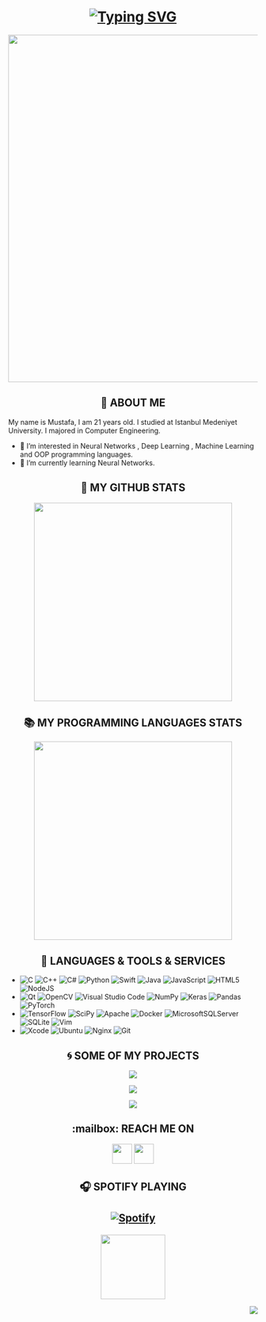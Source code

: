 <h1 align="center"> <a href="https://git.io/typing-svg"><img src="https://readme-typing-svg.herokuapp.com?font=Anton&size=30&duration=3000&color=ADBAC7&background=FF65C100&center=true&multiline=true&width=600&lines=Welcome+to+my+Github+profile!" alt="Typing SVG" /></a> </h1>

<p align="center"><img align="center" src="https://media.giphy.com/media/kbRb4eyCNC0aMz5x68/giphy.gif" width="700px"></p>	


<h2 align="center">🦉 ABOUT ME  </h2> 

My name is Mustafa, I am 21 years old. I studied at Istanbul Medeniyet University. I majored in Computer Engineering. 
- 👀 I’m interested in Neural Networks , Deep Learning , Machine Learning and OOP programming languages.
- 🌱 I’m currently learning Neural Networks.
<h2 align="center"> 📣 MY GITHUB STATS </h2>

<p align="center">
	<a target="_blank" href="https://github.com/mkemalgokce/"><img src="https://github-readme-stats.vercel.app/api?username=mkemalgokce&show_icons=true&theme=radical" width="400" /></a>
</p>

<h2 align="center">📚 MY PROGRAMMING LANGUAGES STATS  </h2>
<p align="center">
<a target="_blank" href="https://github.com/mkemalgokce"><img src="https://github-readme-stats.vercel.app/api/top-langs/?username=mkemalgokce&layout=compact&theme=radical" width="400" /></a>
</p>

<h2 align="center">🧰 LANGUAGES & TOOLS & SERVICES </h2>


- ![C](https://img.shields.io/badge/c-%2300599C.svg?style=for-the-badge&logo=c&logoColor=white) ![C++](https://img.shields.io/badge/c++-%2300599C.svg?style=for-the-badge&logo=c%2B%2B&logoColor=white) ![C#](https://img.shields.io/badge/c%23-%23239120.svg?style=for-the-badge&logo=c-sharp&logoColor=white) ![Python](https://img.shields.io/badge/python-3670A0?style=for-the-badge&logo=python&logoColor=ffdd54) ![Swift](https://img.shields.io/badge/swift-F54A2A?style=for-the-badge&logo=swift&logoColor=white) ![Java](https://img.shields.io/badge/java-%23ED8B00.svg?style=for-the-badge&logo=java&logoColor=white) ![JavaScript](https://img.shields.io/badge/javascript-%23323330.svg?style=for-the-badge&logo=javascript&logoColor=%23F7DF1E) ![HTML5](https://img.shields.io/badge/html5-%23E34F26.svg?style=for-the-badge&logo=html5&logoColor=white) ![NodeJS](https://img.shields.io/badge/node.js-6DA55F?style=for-the-badge&logo=node.js&logoColor=white)
- ![Qt](https://img.shields.io/badge/Qt-%23217346.svg?style=for-the-badge&logo=Qt&logoColor=white) ![OpenCV](https://img.shields.io/badge/opencv-%23white.svg?style=for-the-badge&logo=opencv&logoColor=white) ![Visual Studio Code](https://img.shields.io/badge/Visual%20Studio%20Code-0078d7.svg?style=for-the-badge&logo=visual-studio-code&logoColor=white) ![NumPy](https://img.shields.io/badge/numpy-%23013243.svg?style=for-the-badge&logo=numpy&logoColor=white) ![Keras](https://img.shields.io/badge/Keras-%23D00000.svg?style=for-the-badge&logo=Keras&logoColor=white) ![Pandas](https://img.shields.io/badge/pandas-%23150458.svg?style=for-the-badge&logo=pandas&logoColor=white) ![PyTorch](https://img.shields.io/badge/PyTorch-%23EE4C2C.svg?style=for-the-badge&logo=PyTorch&logoColor=white)
- ![TensorFlow](https://img.shields.io/badge/TensorFlow-%23FF6F00.svg?style=for-the-badge&logo=TensorFlow&logoColor=white) ![SciPy](https://img.shields.io/badge/SciPy-%230C55A5.svg?style=for-the-badge&logo=scipy&logoColor=%white) ![Apache](https://img.shields.io/badge/apache-%23D42029.svg?style=for-the-badge&logo=apache&logoColor=white) ![Docker](https://img.shields.io/badge/docker-%230db7ed.svg?style=for-the-badge&logo=docker&logoColor=white) ![MicrosoftSQLServer](https://img.shields.io/badge/Microsoft%20SQL%20Sever-CC2927?style=for-the-badge&logo=microsoft%20sql%20server&logoColor=white) ![SQLite](https://img.shields.io/badge/sqlite-%2307405e.svg?style=for-the-badge&logo=sqlite&logoColor=white) ![Vim](https://img.shields.io/badge/VIM-%2311AB00.svg?style=for-the-badge&logo=vim&logoColor=white)
- ![Xcode](https://img.shields.io/badge/Xcode-007ACC?style=for-the-badge&logo=Xcode&logoColor=white) ![Ubuntu](https://img.shields.io/badge/Ubuntu-E95420?style=for-the-badge&logo=ubuntu&logoColor=white) ![Nginx](https://img.shields.io/badge/nginx-%23009639.svg?style=for-the-badge&logo=nginx&logoColor=white) ![Git](https://img.shields.io/badge/git-%23F05033.svg?style=for-the-badge&logo=git&logoColor=white)

<h2 align="center">🌀 SOME OF MY PROJECTS  </h2>
<p align="center">
<a href="https://github.com/mkemalgokce/FindingCorrelationBetweenHumansAndObjects" target="_blank">


  <img align="center" src="https://github-readme-stats.vercel.app/api/pin/?username=mkemalgokce&repo=FindingCorrelationBetweenHumansAndObjects&theme=radical" />
</a>
</p>
<p align="center">
<a href="https://github.com/mkemalgokce/ReinforcementLearningCarProject-DQL-" target="_blank">

  <img align="center" src="https://github-readme-stats.vercel.app/api/pin/?username=mkemalgokce&repo=ReinforcementLearningCarProject-DQL-&theme=radical" />
</a>
</p>
<p align="center">
<a href="https://github.com/mkemalgokce/Mask-Detection-With-CNN" target="_blank">

  <img align="center" src="https://github-readme-stats.vercel.app/api/pin/?username=mkemalgokce&repo=Mask-Detection-With-CNN&theme=radical" />
</a>
</p>

</p>
<h2 align="center">:mailbox: REACH ME ON  </h2>
<p align="center">
  <a href="https://www.linkedin.com/in/mkemalgokce/" target="_blank"><img src="https://img.shields.io/badge/linkedin-%230077B5.svg?&style=for-the-badge&logo=linkedin&logoColor=white" height="40"/></a>
  <a href="mailto:mkemalgokce10@gmail.com?subject=Hello%20Mustafa,%20From%20Your%20Github%20Page"><img src="https://img.shields.io/badge/gmail-%23D14836.svg?&style=for-the-badge&logo=gmail&logoColor=white"  height="40"/></a>


<h2 align="center"> 🎧 SPOTIFY PLAYING   </h2>

<h2 align="center"> 


[![Spotify](https://novatorem-theta-peach.vercel.app/api/spotify)](https://open.spotify.com/user/31etprwufjxvsol3lpfithgyo46u?si=fcce3105da6d4121)
</h2>

<p align = "center">
<img align="center" src="https://media.giphy.com/media/d6JYzDBoWocP8ySRcJ/giphy.gif" width="130px">
</p>

<img align="right" src="https://komarev.com/ghpvc/?username=mkemalgokce&style=flat">


